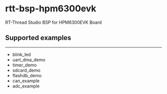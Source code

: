 # rtt-bsp-hpm6300evk
RT-Thread Studio BSP for HPM6300EVK Board

## Supported examples
***
- blink_led
- uart_dma_demo
- timer_demo
- sdcard_demo
- flashdb_demo
- can_example
- adc_example
